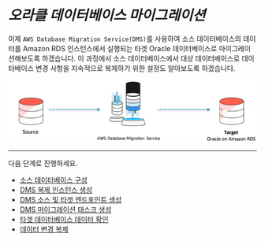 # ***오라클 데이터베이스 마이그레이션***

이제 ```AWS Database Migration Service(DMS)```를 사용하여 소스 데이터베이스의 데이터를 Amazon RDS 인스턴스에서 실행되는 타겟 Oracle 데이터베이스로 마이그레이션해보도록 하겠습니다. 이 과정에서 소스 데이터베이스에서 대상 데이터베이스로 데이터베이스 변경 사항을 지속적으로 복제하기 위한 설정도 알아보도록 하겠습니다.

![Oracle 데이터베이스 마이그레이션 Overview](./images/oracle-migration-overview.png)

---

다음 단계로 진행하세요.

- [소스 데이터베이스 구성](./Configure-Source-Database.md)
- [DMS 복제 인스턴스 생성](./Create-DMS-Replication-Instance.md)
- [DMS 소스 및 타겟 엔드포인트 생성](./Create-DMS-Source-and-Target-Endpoints.md)
- [DMS 마이그레이션 태스크 생성](./Create-DMS-Migration-Task.md)
- [타겟 데이터베이스 데이터 확인](./Inspect-Target-Database-Data.md)
- [데이터 변경 복제](./Replicate-Data-Changes.md)
